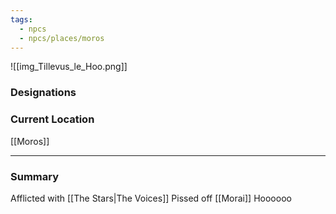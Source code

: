 ```yaml
---
tags:
  - npcs
  - npcs/places/moros
---
```

![[img_Tillevus_le_Hoo.png]]
### Designations


### Current Location
[[Moros]]

___
### Summary
Afflicted with [[The Stars|The Voices]]
Pissed off [[Morai]]
Hoooooo


